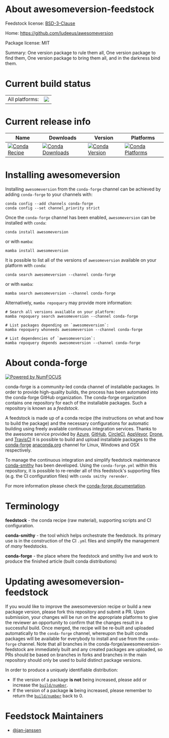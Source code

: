 About awesomeversion-feedstock
==============================

Feedstock license: [BSD-3-Clause](https://github.com/conda-forge/awesomeversion-feedstock/blob/main/LICENSE.txt)

Home: https://github.com/ludeeus/awesomeversion

Package license: MIT

Summary: One version package to rule them all, One version package to find them, One version package to bring them all, and in the darkness bind them.

Current build status
====================


<table><tr><td>All platforms:</td>
    <td>
      <a href="https://dev.azure.com/conda-forge/feedstock-builds/_build/latest?definitionId=14015&branchName=main">
        <img src="https://dev.azure.com/conda-forge/feedstock-builds/_apis/build/status/awesomeversion-feedstock?branchName=main">
      </a>
    </td>
  </tr>
</table>

Current release info
====================

| Name | Downloads | Version | Platforms |
| --- | --- | --- | --- |
| [![Conda Recipe](https://img.shields.io/badge/recipe-awesomeversion-green.svg)](https://anaconda.org/conda-forge/awesomeversion) | [![Conda Downloads](https://img.shields.io/conda/dn/conda-forge/awesomeversion.svg)](https://anaconda.org/conda-forge/awesomeversion) | [![Conda Version](https://img.shields.io/conda/vn/conda-forge/awesomeversion.svg)](https://anaconda.org/conda-forge/awesomeversion) | [![Conda Platforms](https://img.shields.io/conda/pn/conda-forge/awesomeversion.svg)](https://anaconda.org/conda-forge/awesomeversion) |

Installing awesomeversion
=========================

Installing `awesomeversion` from the `conda-forge` channel can be achieved by adding `conda-forge` to your channels with:

```
conda config --add channels conda-forge
conda config --set channel_priority strict
```

Once the `conda-forge` channel has been enabled, `awesomeversion` can be installed with `conda`:

```
conda install awesomeversion
```

or with `mamba`:

```
mamba install awesomeversion
```

It is possible to list all of the versions of `awesomeversion` available on your platform with `conda`:

```
conda search awesomeversion --channel conda-forge
```

or with `mamba`:

```
mamba search awesomeversion --channel conda-forge
```

Alternatively, `mamba repoquery` may provide more information:

```
# Search all versions available on your platform:
mamba repoquery search awesomeversion --channel conda-forge

# List packages depending on `awesomeversion`:
mamba repoquery whoneeds awesomeversion --channel conda-forge

# List dependencies of `awesomeversion`:
mamba repoquery depends awesomeversion --channel conda-forge
```


About conda-forge
=================

[![Powered by
NumFOCUS](https://img.shields.io/badge/powered%20by-NumFOCUS-orange.svg?style=flat&colorA=E1523D&colorB=007D8A)](https://numfocus.org)

conda-forge is a community-led conda channel of installable packages.
In order to provide high-quality builds, the process has been automated into the
conda-forge GitHub organization. The conda-forge organization contains one repository
for each of the installable packages. Such a repository is known as a *feedstock*.

A feedstock is made up of a conda recipe (the instructions on what and how to build
the package) and the necessary configurations for automatic building using freely
available continuous integration services. Thanks to the awesome service provided by
[Azure](https://azure.microsoft.com/en-us/services/devops/), [GitHub](https://github.com/),
[CircleCI](https://circleci.com/), [AppVeyor](https://www.appveyor.com/),
[Drone](https://cloud.drone.io/welcome), and [TravisCI](https://travis-ci.com/)
it is possible to build and upload installable packages to the
[conda-forge](https://anaconda.org/conda-forge) [anaconda.org](https://anaconda.org/)
channel for Linux, Windows and OSX respectively.

To manage the continuous integration and simplify feedstock maintenance
[conda-smithy](https://github.com/conda-forge/conda-smithy) has been developed.
Using the ``conda-forge.yml`` within this repository, it is possible to re-render all of
this feedstock's supporting files (e.g. the CI configuration files) with ``conda smithy rerender``.

For more information please check the [conda-forge documentation](https://conda-forge.org/docs/).

Terminology
===========

**feedstock** - the conda recipe (raw material), supporting scripts and CI configuration.

**conda-smithy** - the tool which helps orchestrate the feedstock.
                   Its primary use is in the construction of the CI ``.yml`` files
                   and simplify the management of *many* feedstocks.

**conda-forge** - the place where the feedstock and smithy live and work to
                  produce the finished article (built conda distributions)


Updating awesomeversion-feedstock
=================================

If you would like to improve the awesomeversion recipe or build a new
package version, please fork this repository and submit a PR. Upon submission,
your changes will be run on the appropriate platforms to give the reviewer an
opportunity to confirm that the changes result in a successful build. Once
merged, the recipe will be re-built and uploaded automatically to the
`conda-forge` channel, whereupon the built conda packages will be available for
everybody to install and use from the `conda-forge` channel.
Note that all branches in the conda-forge/awesomeversion-feedstock are
immediately built and any created packages are uploaded, so PRs should be based
on branches in forks and branches in the main repository should only be used to
build distinct package versions.

In order to produce a uniquely identifiable distribution:
 * If the version of a package **is not** being increased, please add or increase
   the [``build/number``](https://docs.conda.io/projects/conda-build/en/latest/resources/define-metadata.html#build-number-and-string).
 * If the version of a package **is** being increased, please remember to return
   the [``build/number``](https://docs.conda.io/projects/conda-build/en/latest/resources/define-metadata.html#build-number-and-string)
   back to 0.

Feedstock Maintainers
=====================

* [@jan-janssen](https://github.com/jan-janssen/)

